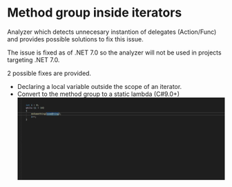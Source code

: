 # Method group inside iterators

Analyzer which detects unnecesary instantion of delegates (Action/Func) and provides possible solutions to fix this issue.

The issue is fixed as of .NET 7.0 so the analyzer will not be used in projects targeting .NET 7.0.

2 possible fixes are provided. 
- Declaring a local variable outside the scope of an iterator.
- Convert to the method group to a static lambda (C#9.0+)
![](ActionAsLocalVariable.gif)